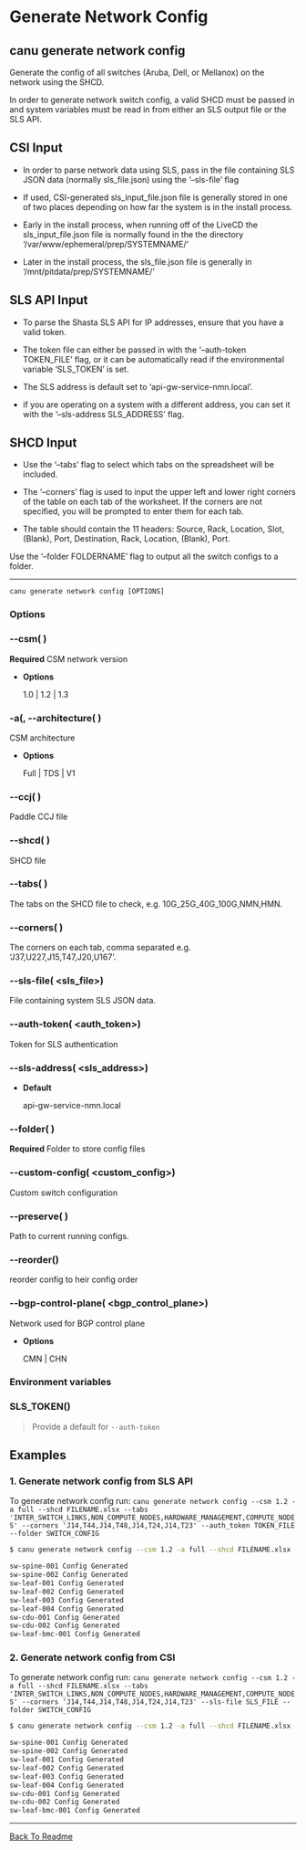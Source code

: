 # Generate Network Config

## canu generate network config

Generate the config of all switches (Aruba, Dell, or Mellanox) on the network using the SHCD.

In order to generate network switch config, a valid SHCD must be passed in and system variables must be read in from either
an SLS output file or the SLS API.

## CSI Input


* In order to parse network data using SLS, pass in the file containing SLS JSON data (normally sls_file.json) using the ‘–sls-file’ flag


* If used, CSI-generated sls_input_file.json file is generally stored in one of two places depending on how far the system is in the install process.


* Early in the install process, when running off of the LiveCD the sls_input_file.json file is normally found in the the directory ‘/var/www/ephemeral/prep/SYSTEMNAME/’


* Later in the install process, the sls_file.json file is generally in ‘/mnt/pitdata/prep/SYSTEMNAME/’

## SLS API Input


* To parse the Shasta SLS API for IP addresses, ensure that you have a valid token.


* The token file can either be passed in with the ‘–auth-token TOKEN_FILE’ flag, or it can be automatically read if the environmental variable ‘SLS_TOKEN’ is set.


* The SLS address is default set to ‘api-gw-service-nmn.local’.


* if you are operating on a system with a different address, you can set it with the ‘–sls-address SLS_ADDRESS’ flag.

## SHCD Input


* Use the ‘–tabs’ flag to select which tabs on the spreadsheet will be included.


* The ‘–corners’ flag is used to input the upper left and lower right corners of the table on each tab of the worksheet. If the corners are not specified, you will be prompted to enter them for each tab.


* The table should contain the 11 headers: Source, Rack, Location, Slot, (Blank), Port, Destination, Rack, Location, (Blank), Port.

Use the ‘–folder FOLDERNAME’ flag to output all the switch configs to a folder.


---

```shell
canu generate network config [OPTIONS]
```

### Options


### --csm( <csm>)
**Required** CSM network version


* **Options**

    1.0 | 1.2 | 1.3



### -a(, --architecture( <architecture>)
CSM architecture


* **Options**

    Full | TDS | V1



### --ccj( <ccj>)
Paddle CCJ file


### --shcd( <shcd>)
SHCD file


### --tabs( <tabs>)
The tabs on the SHCD file to check, e.g. 10G_25G_40G_100G,NMN,HMN.


### --corners( <corners>)
The corners on each tab, comma separated e.g. ‘J37,U227,J15,T47,J20,U167’.


### --sls-file( <sls_file>)
File containing system SLS JSON data.


### --auth-token( <auth_token>)
Token for SLS authentication


### --sls-address( <sls_address>)

* **Default**

    api-gw-service-nmn.local



### --folder( <folder>)
**Required** Folder to store config files


### --custom-config( <custom_config>)
Custom switch configuration


### --preserve( <preserve>)
Path to current running configs.


### --reorder()
reorder config to heir config order


### --bgp-control-plane( <bgp_control_plane>)
Network used for BGP control plane


* **Options**

    CMN | CHN


### Environment variables


### SLS_TOKEN()
> Provide a default for `--auth-token`

## Examples

### 1. Generate network config from SLS API

To generate network config run: `canu generate network config --csm 1.2 -a full --shcd FILENAME.xlsx --tabs 'INTER_SWITCH_LINKS,NON_COMPUTE_NODES,HARDWARE_MANAGEMENT,COMPUTE_NODES' --corners 'J14,T44,J14,T48,J14,T24,J14,T23' --auth_token TOKEN_FILE --folder SWITCH_CONFIG`

```bash
$ canu generate network config --csm 1.2 -a full --shcd FILENAME.xlsx --tabs INTER_SWITCH_LINKS,NON_COMPUTE_NODES,HARDWARE_MANAGEMENT,COMPUTE_NODES --corners J14,T44,J14,T48,J14,T24,J14,T23 --auth_token TOKEN_FILE --folder SWITCH_CONFIG

sw-spine-001 Config Generated
sw-spine-002 Config Generated
sw-leaf-001 Config Generated
sw-leaf-002 Config Generated
sw-leaf-003 Config Generated
sw-leaf-004 Config Generated
sw-cdu-001 Config Generated
sw-cdu-002 Config Generated
sw-leaf-bmc-001 Config Generated

```

### 2. Generate network config from CSI

To generate network config run: `canu generate network config --csm 1.2 -a full --shcd FILENAME.xlsx --tabs 'INTER_SWITCH_LINKS,NON_COMPUTE_NODES,HARDWARE_MANAGEMENT,COMPUTE_NODES' --corners 'J14,T44,J14,T48,J14,T24,J14,T23' --sls-file SLS_FILE --folder SWITCH_CONFIG`

```bash
$ canu generate network config --csm 1.2 -a full --shcd FILENAME.xlsx --tabs INTER_SWITCH_LINKS,NON_COMPUTE_NODES,HARDWARE_MANAGEMENT,COMPUTE_NODES --corners J14,T44,J14,T48,J14,T24,J14,T23 --sls-file SLS_FILE --folder SWITCH_CONFIG

sw-spine-001 Config Generated
sw-spine-002 Config Generated
sw-leaf-001 Config Generated
sw-leaf-002 Config Generated
sw-leaf-003 Config Generated
sw-leaf-004 Config Generated
sw-cdu-001 Config Generated
sw-cdu-002 Config Generated
sw-leaf-bmc-001 Config Generated

```


---

<a href="/readme.md">Back To Readme</a><br>
